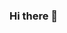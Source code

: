 ### Hi there 👋

<!--
**Dubem007/Dubem007** is a ✨ _special_ ✨ repository because its `README.md` (this file) appears on your GitHub profile.

Here are some ideas to get you started:

- 🔭 I’m currently working on Amazing Things
- 🌱 I’m currently building amazing things
- 👯 I’m looking to collaborate on Projects with Solidity and Rust
- 🤔 I’m looking for help with Smart Contract Security
- 💬 Ask me about Amazing stuffs ...
- 📫 How to reach me: Dubem@007
- 😄 Pronouns: That guy
- ⚡ Fun fact: ...
//dotekeiwebia@yahoo.com
-->
